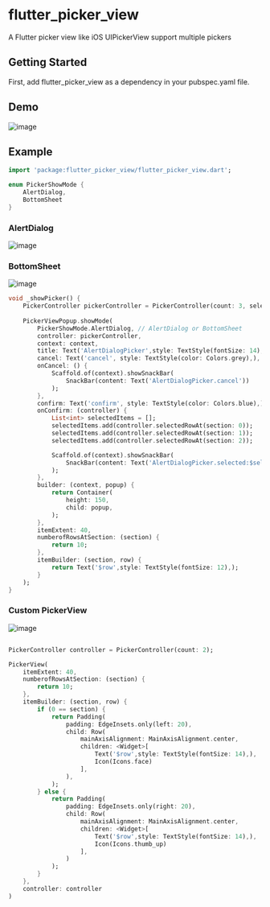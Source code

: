 # flutter_picker_view

A  Flutter picker view like iOS UIPickerView support multiple pickers

## Getting Started

First, add flutter_picker_view as a dependency in your pubspec.yaml file.

## Demo
![image](https://github.com/CodeGeekXu/flutter_picker_view/blob/master/flutter_picker_view.gif)

## Example
```dart
import 'package:flutter_picker_view/flutter_picker_view.dart';
```

```dart
enum PickerShowMode {
    AlertDialog,
    BottomSheet
}
```
### AlertDialog
![image](https://github.com/CodeGeekXu/flutter_picker_view/blob/master/alert_dialog.jpeg)

### BottomSheet
![image](https://github.com/CodeGeekXu/flutter_picker_view/blob/master/bottom_sheet.jpeg)

```dart
void _showPicker() {
    PickerController pickerController = PickerController(count: 3, selectedItems: [5,2,1]);
    
    PickerViewPopup.showMode(
        PickerShowMode.AlertDialog, // AlertDialog or BottomSheet
        controller: pickerController,
        context: context,
        title: Text('AlertDialogPicker',style: TextStyle(fontSize: 14),),
        cancel: Text('cancel', style: TextStyle(color: Colors.grey),),
        onCancel: () {
            Scaffold.of(context).showSnackBar(
                SnackBar(content: Text('AlertDialogPicker.cancel'))
            );
        },
        confirm: Text('confirm', style: TextStyle(color: Colors.blue),),
        onConfirm: (controller) {
            List<int> selectedItems = [];
            selectedItems.add(controller.selectedRowAt(section: 0));
            selectedItems.add(controller.selectedRowAt(section: 1));
            selectedItems.add(controller.selectedRowAt(section: 2));

            Scaffold.of(context).showSnackBar(
                SnackBar(content: Text('AlertDialogPicker.selected:$selectedItems'))
            );
        },
        builder: (context, popup) {
            return Container(
                height: 150,
                child: popup,
            );
        },
        itemExtent: 40,
        numberofRowsAtSection: (section) {
            return 10;
        },
        itemBuilder: (section, row) {
            return Text('$row',style: TextStyle(fontSize: 12),);
        }
    );
}
```

### Custom PickerView
![image](https://github.com/CodeGeekXu/flutter_picker_view/blob/master/custom.jpeg)

```dart

PickerController controller = PickerController(count: 2);

PickerView(
    itemExtent: 40,
    numberofRowsAtSection: (section) {
        return 10;
    },
    itemBuilder: (section, row) {
        if (0 == section) {
            return Padding(
                padding: EdgeInsets.only(left: 20),
                child: Row(
                    mainAxisAlignment: MainAxisAlignment.center,
                    children: <Widget>[
                        Text('$row',style: TextStyle(fontSize: 14),),
                        Icon(Icons.face)
                    ],
                ),
            );
        } else {
            return Padding(
                padding: EdgeInsets.only(right: 20),
                child: Row(
                    mainAxisAlignment: MainAxisAlignment.center,
                    children: <Widget>[
                        Text('$row',style: TextStyle(fontSize: 14),),
                        Icon(Icons.thumb_up)
                    ],
                )
            );
        }
    },
    controller: controller
)
```

